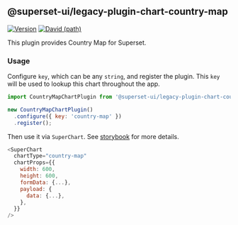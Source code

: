 ## @superset-ui/legacy-plugin-chart-country-map

[![Version](https://img.shields.io/npm/v/@superset-ui/legacy-plugin-chart-country-map.svg?style=flat-square)](https://img.shields.io/npm/v/@superset-ui/legacy-plugin-chart-country-map.svg?style=flat-square)
[![David (path)](https://img.shields.io/david/apache-superset/superset-ui-plugins.svg?path=packages%2Fsuperset-ui-legacy-plugin-chart-country-map&style=flat-square)](https://david-dm.org/apache-superset/superset-ui-plugins?path=packages/superset-ui-legacy-plugin-chart-country-map)

This plugin provides Country Map for Superset.

### Usage

Configure `key`, which can be any `string`, and register the plugin. This `key` will be used to lookup this chart throughout the app.

```js
import CountryMapChartPlugin from '@superset-ui/legacy-plugin-chart-country-map';

new CountryMapChartPlugin()
  .configure({ key: 'country-map' })
  .register();
```

Then use it via `SuperChart`. See [storybook](https://apache-superset.github.io/superset-ui-legacy/?selectedKind=plugin-chart-country-map) for more details.

```js
<SuperChart
  chartType="country-map"
  chartProps={{
    width: 600,
    height: 600,
    formData: {...},
    payload: {
      data: {...},
    },
  }}
/>
```